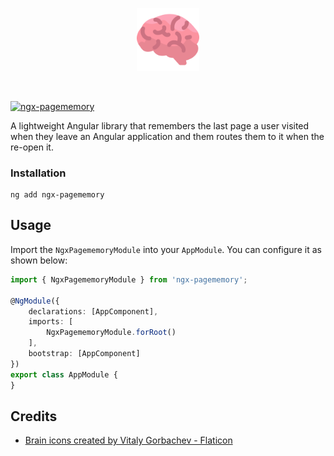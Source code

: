 <p align="center">
 <img width="20%" height="20%" src="./logo.png">
</p>

<br />

[![ngx-pagememory](https://github.com/dkreider/ngx-pagememory/actions/workflows/ngx-pagememory.yml/badge.svg)](https://github.com/dkreider/ngx-pagememory/actions/workflows/ngx-pagememory.yml)


A lightweight Angular library that remembers the last page a user visited when they leave an Angular application and them routes them to it when the re-open it.


### Installation

```
ng add ngx-pagememory
```

## Usage

Import the `NgxPagememoryModule` into your `AppModule`. You can configure it as shown below:

```ts
import { NgxPagememoryModule } from 'ngx-pagememory';

@NgModule({
    declarations: [AppComponent],
    imports: [
        NgxPagememoryModule.forRoot()
    ],
    bootstrap: [AppComponent]
})
export class AppModule {
}
```

## Credits
- <a href="https://www.flaticon.com/free-icons/brain" title="brain icons">Brain icons created by Vitaly Gorbachev - Flaticon</a>